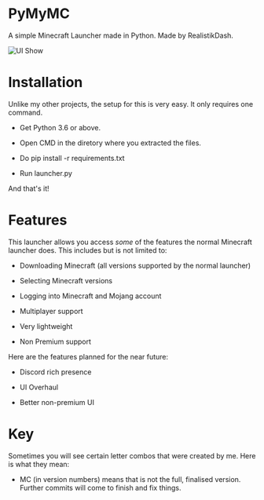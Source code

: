 # PyMyMC
A simple Minecraft Launcher made in Python. Made by RealistikDash.

![UI Show](https://i.ussr.online/5e07ad117f0033.45577350-PyMyMC3.png)

# Installation
Unlike my other projects, the setup for this is very easy. It only requires one command.
- Get Python 3.6 or above.

- Open CMD in the diretory where you extracted the files.

- Do pip install -r requirements.txt

- Run launcher.py

And that's it!

# Features
This launcher allows you access *some* of the features the normal Minecraft launcher does. This includes but is not limited to:

- Downloading Minecraft (all versions supported by the normal launcher)

- Selecting Minecraft versions

- Logging into Minecraft and Mojang account

- Multiplayer support

- Very lightweight

- Non Premium support

Here are the features planned for the near future:

- Discord rich presence

- UI Overhaul

- Better non-premium UI

# Key
Sometimes you will see certain letter combos that were created by me. Here is what they mean:

- MC (in version numbers) means that is not the full, finalised version. Further commits will come to finish and fix things.